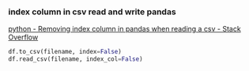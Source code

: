 ###  index column in csv read and write pandas


[python - Removing index column in pandas when reading a csv - Stack Overflow](https://stackoverflow.com/questions/20107570/removing-index-column-in-pandas-when-reading-a-csv)


 

```python
df.to_csv(filename, index=False)
df.read_csv(filename, index_col=False)  
```

